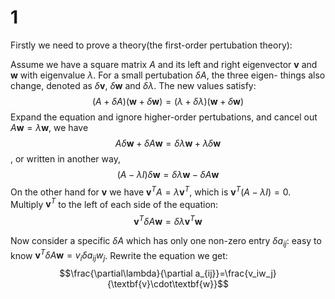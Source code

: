 # 1

Firstly we need to prove a theory(the first-order pertubation theory):

Assume we have a square matrix $A$ and its left and right eigenvector $\textbf{v}$ and $\textbf{w}$ with eigenvalue $\lambda$. For a small pertubation $\delta A$, the three eigen- things also change, denoted as $\delta \textbf{v}$, $\delta \textbf{w}$ and $\delta \lambda$. The new values satisfy:
$$(A+\delta A)(\textbf{w}+\delta \textbf{w})=(\lambda+\delta \lambda)(\textbf{w}+\delta \textbf{w})$$
Expand the equation and ignore higher-order pertubations, and cancel out $A\textbf{w}=\lambda \textbf{w}$, we have
$$A\delta\textbf{w}+\delta A\textbf{w}=\delta\lambda\textbf{w}+\lambda\delta\textbf{w}$$
, or written in another way,
$$(A-\lambda I)\delta\textbf{w}=\delta\lambda\textbf{w}-\delta A\textbf{w}$$
On the other hand for $\textbf{v}$ we have $\textbf{v}^TA=\lambda\textbf{v}^T$, which is $\textbf{v}^T(A-\lambda I)=0$. Multiply $\textbf{v}^T$ to the left of each side of the equation:
$$\textbf{v}^T\delta A\textbf{w}=\delta\lambda \textbf{v}^T\textbf{w}$$

Now consider a specific $\delta A$ which has only one non-zero entry $\delta a_{ij}$: easy to know $\textbf{v}^T\delta A\textbf{w}=v_i\delta a_{ij}w_j$. Rewrite the equation we get:
$$\frac{\partial\lambda}{\partial a_{ij}}=\frac{v_iw_j}{\textbf{v}\cdot\textbf{w}}$$